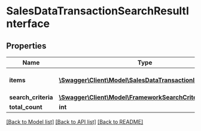 # SalesDataTransactionSearchResultInterface

## Properties
Name | Type | Description | Notes
------------ | ------------- | ------------- | -------------
**items** | [**\Swagger\Client\Model\SalesDataTransactionInterface[]**](SalesDataTransactionInterface.md) | Array of collection items. | 
**search_criteria** | [**\Swagger\Client\Model\FrameworkSearchCriteriaInterface**](FrameworkSearchCriteriaInterface.md) |  | 
**total_count** | **int** | Total count. | 

[[Back to Model list]](../README.md#documentation-for-models) [[Back to API list]](../README.md#documentation-for-api-endpoints) [[Back to README]](../README.md)



